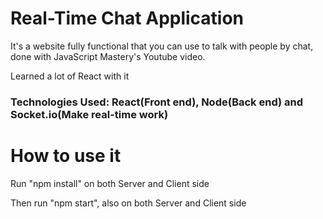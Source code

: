 # Real-Time Chat Application

It's a website fully functional that you can use to talk with people by chat, done with JavaScript Mastery's Youtube video.

Learned a lot of React with it

### Technologies Used: React(Front end), Node(Back end) and Socket.io(Make real-time work)

# How to use it

Run "npm install" on both Server and Client side

Then run "npm start", also on both Server and Client side
